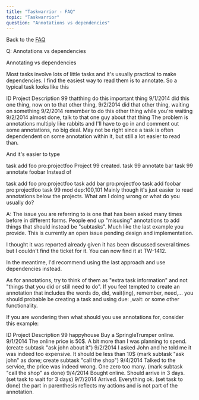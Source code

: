 ```yaml
---
title: "Taskwarrior - FAQ"
topic: "Taskwarrior"
question: "Annotations vs dependencies"
---
```


Back to the [FAQ](/support/faq)

Q: Annotations vs dependencies

Annotating vs dependencies

Most tasks involve lots of little tasks and it's usually practical to make dependencies. I find the easiest way to read them is to annotate.
So a typical task looks like this

ID  Project   Description
99  thatthing  do this important  thing
               9/1/2014 did this one thing, now on to that other thing,
               9/2/2014 did that other thing, waiting on something
               9/2/2014 remember to do this other thing while you're waiting
               9/2/2014 almost done, talk to that one guy about that thing
The problem is annotations multiply like rabbits and I'll have to go in and comment out some annotations, no big deal.
May not be right since a task is often dependendent on some annotation within it, but still a lot easier to read than.

And it's easier to type

task add foo pro:projectfoo
Project 99 created.
task 99 annotate bar
task 99 annotate foobar
Instead of

task add foo pro:projectfoo
task add bar pro:projectfoo
task add foobar pro:projectfoo
task 99 mod dep:100,101
Mainly though it's just easier to read annotations below the projects.
What am I doing wrong or what do you usually do?

A: The issue you are referring to is one that has been asked many times before in different forms.
People end up "misusing" annotations to add things that should instead be "subtasks". Much like the last example you provide.
This is currently an open issue pending design and implementation.

I thought it was reported already given it has been discussed several times but I couldn't find the ticket for it.
You can now find it at TW-1412.

In the meantime, I'd recommend using the last approach and use dependencies instead.

As for annotations, try to think of them as "extra task information" and not "things that you did or still need to do".
If you feel tempted to create an annotation that includes the words do, did, wait(ing), remember, need,... you should probable be creating a task and using due: ,wait: or some other functionality.

If you are wondering then what should you use annotations for, consider this example:

ID  Project   Description
99  happyhouse Buy a SpringleTrumper online.
               9/1/2014 The online price is 50$. A bit more than I was planning to spend.
(create subtask "ask john about it")
               9/2/2014 I asked John and he told me it was indeed too expensive. It should be less than 10$  (mark subtask "ask john" as done; create subtask "call the shop")
               9/4/2014 Talked to the service, the price was indeed wrong. One zero too many.
(mark subtask "call the shop" as done)
               9/4/2014 Bought online. Should arrive in 3 days.
(set task to wait for 3 days)
               9/7/2014 Arrived. Everything ok.
(set task to done)
the part in parenthesis reflects my actions and is not part of the annotation.

